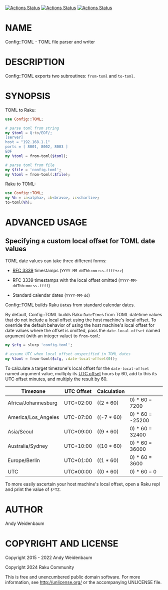 [![Actions Status](https://github.com/raku-community-modules/Config-TOML/actions/workflows/linux.yml/badge.svg)](https://github.com/raku-community-modules/Config-TOML/actions) [![Actions Status](https://github.com/raku-community-modules/Config-TOML/actions/workflows/macos.yml/badge.svg)](https://github.com/raku-community-modules/Config-TOML/actions) [![Actions Status](https://github.com/raku-community-modules/Config-TOML/actions/workflows/windows.yml/badge.svg)](https://github.com/raku-community-modules/Config-TOML/actions)

NAME
====

Config::TOML - TOML file parser and writer

DESCRIPTION
===========

Config::TOML exports two subroutines: `from-toml` and `to-toml`.

SYNOPSIS
========

TOML to Raku:

```raku
use Config::TOML;

# parse toml from string
my $toml = Q:to/EOF/;
[server]
host = "192.168.1.1"
ports = [ 8001, 8002, 8003 ]
EOF
my %toml = from-toml($toml);

# parse toml from file
my $file = 'config.toml';
my %toml = from-toml(:$file);
```

Raku to TOML:

```raku
use Config::TOML;
my %h = :a<alpha>, :b<bravo>, :c<charlie>;
to-toml(%h);
```

ADVANCED USAGE
==============

Specifying a custom local offset for TOML date values
-----------------------------------------------------

TOML date values can take three different forms:

  * [RFC 3339](http://tools.ietf.org/html/rfc3339) timestamps (`YYYY-MM-ddThh:mm:ss.ffff+zz`)

  * RFC 3339 timestamps with the local offset omitted (`YYYY-MM-ddThh:mm:ss.ffff`)

  * Standard calendar dates (`YYYY-MM-dd`)

Config::TOML builds Raku `Date`s from standard calendar dates.

By default, Config::TOML builds Raku `DateTime`s from TOML datetime values that do not include a local offset using the host machine's local offset. To override the default behavior of using the host machine's local offset for date values where the offset is omitted, pass the `date-local-offset` named argument (with an integer value) to `from-toml`:

```raku
my $cfg = slurp 'config.toml';

# assume UTC when local offset unspecified in TOML dates
my %toml = from-toml($cfg, :date-local-offset(0));
```

To calculate a target timezone's local offset for the `date-local-offset` named argument value, multiply its [UTC offset](https://en.wikipedia.org/wiki/List_of_UTC_time_offsets) hours by 60, add to this its UTC offset minutes, and multiply the result by 60.

<table class="pod-table">
<thead><tr>
<th>Timezone</th> <th>UTC Offset</th> <th>Calculation</th> <th></th>
</tr></thead>
<tbody>
<tr> <td>Africa/Johannesburg</td> <td>UTC+02:00</td> <td>((2 * 60)</td> <td>0) * 60 = 7200</td> </tr> <tr> <td>America/Los_Angeles</td> <td>UTC-07:00</td> <td>((-7 * 60)</td> <td>0) * 60 = -25200</td> </tr> <tr> <td>Asia/Seoul</td> <td>UTC+09:00</td> <td>((9 * 60)</td> <td>0) * 60 = 32400</td> </tr> <tr> <td>Australia/Sydney</td> <td>UTC+10:00</td> <td>((10 * 60)</td> <td>0) * 60 = 36000</td> </tr> <tr> <td>Europe/Berlin</td> <td>UTC+01:00</td> <td>((1 * 60)</td> <td>0) * 60 = 3600</td> </tr> <tr> <td>UTC</td> <td>UTC±00:00</td> <td>((0 * 60)</td> <td>0) * 60 = 0</td> </tr>
</tbody>
</table>

To more easily ascertain your host machine's local offset, open a Raku repl and print the value of `$*TZ`.

AUTHOR
======

Andy Weidenbaum

COPYRIGHT AND LICENSE
=====================

Copyright 2015 - 2022 Andy Weidenbaum

Copyright 2024 Raku Community

This is free and unencumbered public domain software. For more information, see http://unlicense.org/ or the accompanying UNLICENSE file.

